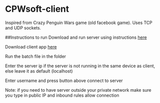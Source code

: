 # CPWsoft-client
 Inspired from Crazy Penguin Wars game (old facebook game). Uses TCP and UDP sockets.

##Instructions to run
Download and run server using instructions [here](https://github.com/nischal-bellana/CPWsoft-server-headless/blob/master/README.md)

Download client app [here](https://drive.google.com/drive/folders/1WJ4jE4-BjqAaRQxci8ySW0LexqRAwWET?usp=drive_link)

Run the batch file in the folder

Enter the server ip if the server is not running in the same device as client, else leave it as default (localhost)

Enter username and press button above connect to server

Note: if you need to have server outside your private network make sure you type in public IP and inbound rules allow connection
